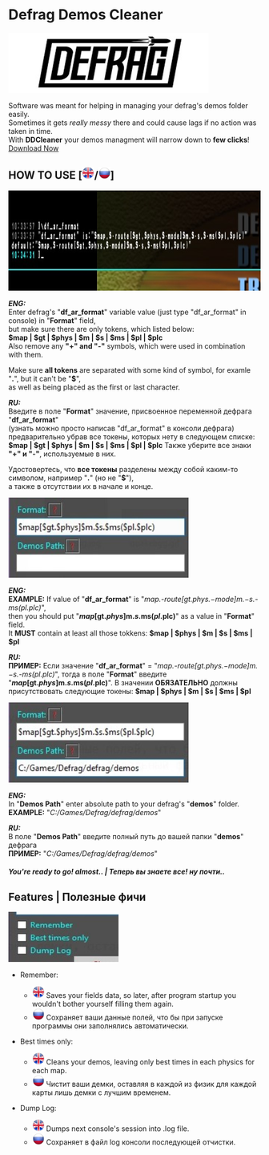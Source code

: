 # Defrag Demos Сleaner
<img src="pictures/dflogo.jpg" width="400" height="120"/>

Software was meant for helping in managing your defrag's demos folder easily.  
Sometimes it gets *really messy* there and could cause lags if no action was taken in time.  
With **DDCleaner** your demos managment will narrow down to **few clicks**!  
[Download Now](https://github.com/Mix-Anik/defrag-demos-cleaner/releases)

## HOW TO USE [<img src="pictures/us.png" width="24" height="24"/>/<img src="pictures/ru.png" width="24" height="24"/>]


<img src="pictures/df_format.jpg" width="600" height="200"/>  

***ENG:***  
Enter defrag's "**df_ar_format**" variable value (just type "df_ar_format" in console) in "**Format**" field,  
but make sure there are only tokens, which listed below:  
**$map | $gt | $phys | $m | $s | $ms | $pl | $plc**  
Also remove any **"+" and "-"** symbols, which were used in combination with them.  

Make sure **all tokens** are separated with some kind of symbol, for examle "**.**", but it can't be "**$**",  
as well as being placed as the first or last character.

***RU:***  
Введите в поле "**Format**" значение, присвоенное переменной дефрага "**df_ar_format**"  
(узнать можно просто написав "df_ar_format" в консоли дефрага)  
предварительно убрав все токены, которых нету в следующем списке:  
**$map | $gt | $phys | $m | $s | $ms | $pl | $plc**
Также уберите все знаки **"+" и "-"**, используемые в них.

Удостовертесь, что **все токены** разделены между собой каким-то символом, например "**.**" (но не "**$**"),  
а также в отсутствии их в начале и конце.

<img src="pictures/format.jpg" width="360" height="160"/>  

***ENG:***  
**EXAMPLE:** If value of "**df_ar_format**" is "*$map.$-route[$gt.$phys.$-mode]$m.$-s.$-ms($pl.$plc)*",  
then you should put "**$map[$gt.$phys]$m.$s.$ms($pl.$plc)**" as a value in "**Format**" field.  
It **MUST** contain at least all those tokkens: **$map | $phys | $m | $s | $ms | $pl**  
   
***RU:***  
**ПРИМЕР:** Если значение "**df_ar_format**" = "*$map.$-route[$gt.$phys.$-mode]$m.$-s.$-ms($pl.$plc)*",
тогда в поле "**Format**" введите "**$map[$gt.$phys]$m.$s.$ms($pl.$plc)**".
В значении **ОБЯЗАТЕЛЬНО** должны присутствовать следующие токены: **$map | $phys | $m | $s | $ms | $pl**

<img src="pictures/path.jpg" width="360" height="160"/>  

***ENG:***  
In "**Demos Path**" enter absolute path to your defrag's "**demos**" folder.  
**EXAMPLE:** "*C:/Games/Defrag/defrag/demos*"  

***RU:***  
В поле "**Demos Path**" введите полный путь до вашей папки "**demos**" дефрага  
**ПРИМЕР:** "*C:/Games/Defrag/defrag/demos*"  

#### ***You're ready to go! almost.. | Теперь вы знаете все! ну почти..***  

## Features | Полезные фичи
<img src="pictures/features.jpg" width="220" height="100"/>  

* Remember: 
  * <img src="pictures/us.png" width="24" height="24"/> Saves your fields data, so later, after program startup you wouldn't bother yourself filling them again. 
  * <img src="pictures/ru.png" width="24" height="24"/> Сохраняет ваши данные полей, что бы при запуске программы они заполнялись автоматически. 
  
* Best times only:
  * <img src="pictures/us.png" width="24" height="24"/> Cleans your demos, leaving only best times in each physics for each map.
  * <img src="pictures/ru.png" width="24" height="24"/> Чистит ваши демки, оставляя в каждой из физик для каждой карты лишь демки с лучшим временем.
* Dump Log:
  * <img src="pictures/us.png" width="24" height="24"/> Dumps next console's session into .log file.
  * <img src="pictures/ru.png" width="24" height="24"/> Сохраняет в файл log консоли последующей отчистки.
